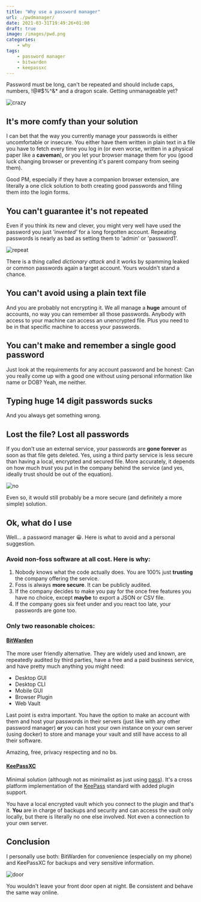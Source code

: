 ```yaml
---
title: "Why use a password manager"
url: ./pwdmanager/
date: 2021-03-31T19:49:26+01:00
draft: true
image: /images/pwd.png
categories:
    - why
tags:
    - password manager
    - bitwarden
    - keepassxc
---
```


Password must be long, can't be repeated and should include caps, numbers, !@#$%^&\* and a dragon scale.
Getting unmanageable yet?

<!--more-->

![crazy](../../../images/crazy.gif)

## It's more comfy than your solution

I can bet that the way you currently manage your passwords is either uncomfortable or insecure. You either have them written in plain text in a file you have to fetch every time you log in (or even worse, written in a physical paper like a **caveman**), or you let your browser manage them for you (good luck changing browser or preventing it's parent company from seeing them).

Good PM, especially if they have a companion browser extension, are literally a one click solution to both creating good passwords and filling them into the login forms.

## You can't guarantee it's not repeated

Even if you think its new and clever, you might very well have used the password you just _'invented'_ for a long forgotten account. Repeating passwords is nearly as bad as setting them to 'admin' or 'password1'.

![repeat](../../../images/repeat.gif)

There is a thing called _dictionary attack_ and it works by spamming leaked or common passwords again a target account. Yours wouldn't stand a chance.

## You can't avoid using a plain text file

And you are probably not encrypting it. We all manage a **huge** amount of accounts, no way you can remember all those passwords. Anybody with access to your machine can access an unencrypted file. Plus you need to be in that specific machine to access your passwords.

## You can't make and remember a single good password

Just look at the requirements for any account password and be honest: Can you really come up with a good one without using personal information like name or DOB? Yeah, me neither.

## Typing huge 14 digit passwords sucks

And you always get something wrong.

## Lost the file? Lost all passwords

If you don't use an external service, your passwords are **gone forever** as soon as that file gets deleted.
Yes, using a third party service is less secure than having a local, encrypted and secured file. More accurately, it depends on how much _trust_ you put in the company behind the service (and yes, ideally trust should be out of the equation).

![no](../../../images/no.gif)

Even so, it would still probably be a more secure (and definitely a more simple) solution.

## Ok, what do I use

Well... a password manager 😀. Here is what to avoid and a personal suggestion.

### Avoid non-foss software at all cost. Here is why:

1. Nobody knows what the code actually does. You are 100% just **trusting** the company offering the service.
2. Foss is always **more secure**. It can be publicly audited.
3. If the company decides to make you pay for the once free features you have no choice, except **maybe** to export a JSON or CSV file.
4. If the company goes six feet under and you react too late, your passwords are gone too.

### Only two reasonable choices:

#### [BitWarden](https://bitwarden.com/)

The more user friendly alternative.
They are widely used and known, are repeatedly audited by third parties, have a free and a paid business service, and have pretty much anything you might need:

-   Desktop GUI
-   Desktop CLI
-   Mobile GUI
-   Browser Plugin
-   Web Vault

Last point is extra important.
You have the option to make an account with them and host your passwords in their servers (just like with any other password manager) **or** you can host your own instance on your own server (using docker) to store and manage your vault and still have access to all their software.

Amazing, free, privacy respecting and no bs.

#### [KeePassXC](https://keepassxc.org/)

Minimal solution (although not as minimalist as just using [pass](https://www.passwordstore.org/)). It's a cross platform implementation of the [KeePass](https://wiki.archlinux.org/index.php/KeePass) standard with added plugin support.

You have a local encrypted vault which you connect to the plugin and that's it.
**You** are in charge of backups and security and can access the vault only locally, but there is literally no one else involved. Not even a connection to your own server.

## Conclusion

I personally use both: BitWarden for convenience (especially on my phone) and KeePassXC for backups and very sensitive information.

![door](../../../images/door.gif)

You wouldn't leave your front door open at night. Be consistent and behave the same way online.

